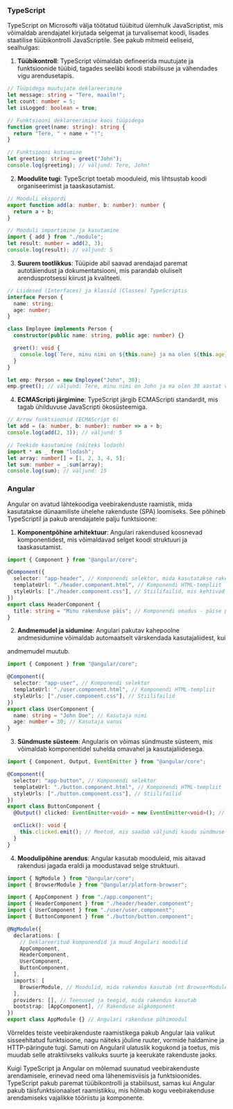 ### TypeScript

TypeScript on Microsofti välja töötatud tüübitud ülemhulk JavaScriptist, mis võimaldab arendajatel kirjutada selgemat ja turvalisemat koodi, lisades staatilise tüübikontrolli JavaScriptile. See pakub mitmeid eeliseid, sealhulgas:

1. **Tüübikontroll**: TypeScript võimaldab defineerida muutujate ja funktsioonide tüübid, tagades seeläbi koodi stabiilsuse ja vähendades vigu arendusetapis.

```typescript
// Tüüpidega muutujate deklareerimine
let message: string = "Tere, maailm!";
let count: number = 5;
let isLogged: boolean = true;

// Funktsiooni deklareerimine koos tüüpidega
function greet(name: string): string {
  return "Tere, " + name + "!";
}

// Funktsiooni kutsumine
let greeting: string = greet("John");
console.log(greeting); // väljund: Tere, John!
```

2. **Moodulite tugi**: TypeScript toetab mooduleid, mis lihtsustab koodi organiseerimist ja taaskasutamist.

```typescript
// Mooduli ekspordi
export function add(a: number, b: number): number {
  return a + b;
}

// Mooduli importimine ja kasutamine
import { add } from "./module";
let result: number = add(2, 3);
console.log(result); // väljund: 5
```

3. **Suurem tootlikkus**: Tüüpide abil saavad arendajad paremat autotäiendust ja dokumentatsiooni, mis parandab oluliselt arendusprotsessi kiirust ja kvaliteeti.

```typescript
// Liidesed (Interfaces) ja klassid (Classes) TypeScriptis
interface Person {
  name: string;
  age: number;
}

class Employee implements Person {
  constructor(public name: string, public age: number) {}

  greet(): void {
    console.log(`Tere, minu nimi on ${this.name} ja ma olen ${this.age} aastat vana.`);
  }
}

let emp: Person = new Employee("John", 30);
emp.greet(); // väljund: Tere, minu nimi on John ja ma olen 30 aastat vana.
```

4. **ECMAScripti järgimine**: TypeScript järgib ECMAScripti standardit, mis tagab ühilduvuse JavaScripti ökosüsteemiga.

```typescript
// Arrow funktsioonid (ECMAScript 6)
let add = (a: number, b: number): number => a + b;
console.log(add(2, 3)); // väljund: 5

// Teekide kasutamine (näiteks lodash)
import * as _ from "lodash";
let array: number[] = [1, 2, 3, 4, 5];
let sum: number = _.sum(array);
console.log(sum); // väljund: 15
```

### Angular

Angular on avatud lähtekoodiga veebirakenduste raamistik, mida kasutatakse dünaamiliste ühelehe rakenduste (SPA) loomiseks. See põhineb TypeScriptil ja pakub arendajatele palju funktsioone:

1. **Komponentpõhine arhitektuur**: Angulari rakendused koosnevad komponentidest, mis võimaldavad selget koodi struktuuri ja taaskasutamist.

```typescript
import { Component } from "@angular/core";

@Component({
  selector: "app-header", // Komponendi selektor, mida kasutatakse rakenduse HTML-templiitides
  templateUrl: "./header.component.html", // Komponendi HTML-templiit
  styleUrls: ["./header.component.css"], // Stiilifailid, mis kehtivad sellele komponendile
})
export class HeaderComponent {
  title: string = "Minu rakenduse päis"; // Komponendi omadus - päise pealkiri
}
```

2. **Andmemudel ja sidumine**: Angulari pakutav kahepoolne andmesidumine võimaldab automaatselt värskendada kasutajaliidest, kui

andmemudel muutub.

```typescript
import { Component } from "@angular/core";

@Component({
  selector: "app-user", // Komponendi selektor
  templateUrl: "./user.component.html", // Komponendi HTML-templiit
  styleUrls: ["./user.component.css"], // Stiilifailid
})
export class UserComponent {
  name: string = "John Doe"; // Kasutaja nimi
  age: number = 30; // Kasutaja vanus
}
```

3. **Sündmuste süsteem**: Angularis on võimas sündmuste süsteem, mis võimaldab komponentidel suhelda omavahel ja kasutajaliidesega.

```typescript
import { Component, Output, EventEmitter } from "@angular/core";

@Component({
  selector: "app-button", // Komponendi selektor
  templateUrl: "./button.component.html", // Komponendi HTML-templiit
  styleUrls: ["./button.component.css"], // Stiilifailid
})
export class ButtonComponent {
  @Output() clicked: EventEmitter<void> = new EventEmitter<void>(); // Väljund, mille kaudu saadetakse sündmus

  onClick(): void {
    this.clicked.emit(); // Meetod, mis saadab väljundi kaudu sündmuse
  }
}
```

4. **Moodulipõhine arendus**: Angular kasutab mooduleid, mis aitavad rakendusi jagada eraldi ja moodustavad selge struktuuri.

```typescript
import { NgModule } from "@angular/core";
import { BrowserModule } from "@angular/platform-browser";

import { AppComponent } from "./app.component";
import { HeaderComponent } from "./header/header.component";
import { UserComponent } from "./user/user.component";
import { ButtonComponent } from "./button/button.component";

@NgModule({
  declarations: [
    // Deklareeritud komponendid ja muud Angulari moodulid
    AppComponent,
    HeaderComponent,
    UserComponent,
    ButtonComponent,
  ],
  imports: [
    BrowserModule, // Moodulid, mida rakendus kasutab (nt BrowserModule, CommonModule jne)
  ],
  providers: [], // Teenused ja teegid, mida rakendus kasutab
  bootstrap: [AppComponent], // Rakenduse algkomponent
})
export class AppModule {} // Angulari rakenduse põhimoodul
```

Võrreldes teiste veebirakenduste raamistikega pakub Angular laia valikut sisseehitatud funktsioone, nagu näiteks jõuline ruuter, vormide haldamine ja HTTP-päringute tugi. Samuti on Angularil ulatuslik kogukond ja toetus, mis muudab selle atraktiivseks valikuks suurte ja keerukate rakenduste jaoks.

Kuigi TypeScript ja Angular on mõlemad suunatud veebirakenduste arendamisele, erinevad need oma lähenemisviisis ja funktsioonides. TypeScript pakub paremat tüübikontrolli ja stabiilsust, samas kui Angular pakub täisfunktsionaalset raamistikku, mis hõlmab kogu veebirakenduse arendamiseks vajalikke tööriistu ja komponente.
